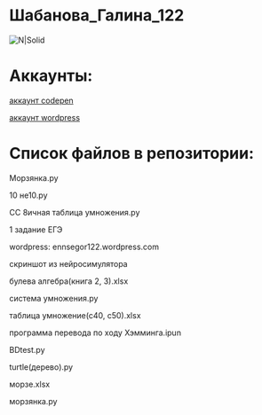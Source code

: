 # Шабанова_Галина_122
![N|Solid](https://scientificrussia.ru/images/b/teb-full.jpg)
# Аккаунты:


[аккаунт codepen](https://codepen.io/Galua122)


[аккаунт wordpress](https://wordpress.com/home/reallife979489743.wordpress.com)
 
 
# Список файлов в репозитории:


Морзянка.py


10 не10.py


СС 8ичная таблица умножения.py


1 задание ЕГЭ


wordpress: ennsegor122.wordpress.com


скриншот из нейросимулятора


булева алгебра(книга 2, 3).xlsx


система умножения.py


таблица умножение(с40, с50).xlsx


программа перевода по ходу Хэмминга.ipun


BDtest.py


turtle(дерево).py


морзе.xlsx


морзянка.py
